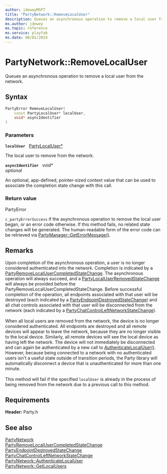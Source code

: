 ```yaml
---
author: jdeweyMSFT
title: "PartyNetwork::RemoveLocalUser"
description: Queues an asynchronous operation to remove a local user from the network.
ms.author: jdewey
ms.topic: reference
ms.service: playfab
ms.date: 08/01/2024
---
```


# PartyNetwork::RemoveLocalUser  

Queues an asynchronous operation to remove a local user from the network.  

## Syntax  
  
```cpp
PartyError RemoveLocalUser(  
    const PartyLocalUser* localUser,  
    void* asyncIdentifier  
)  
```  
  
### Parameters  
  
**`localUser`** &nbsp; [PartyLocalUser*](../../PartyLocalUser/partylocaluser.md)  
  
The local user to remove from the network.  
  
**`asyncIdentifier`** &nbsp; void*  
*optional*  
  
An optional, app-defined, pointer-sized context value that can be used to associate the completion state change with this call.  
  
  
### Return value  
PartyError
  
```c_partyErrorSuccess``` if the asynchronous operation to remove the local user began, or an error code otherwise. If this method fails, no related state changes will be generated. The human-readable form of the error code can be retrieved via [PartyManager::GetErrorMessage()](../../PartyManager/methods/partymanager_geterrormessage.md).
  
## Remarks  
  
Upon completion of the asynchronous operation, a user is no longer considered authenticated into the network. Completion is indicated by a [PartyRemoveLocalUserCompletedStateChange](../../../structs/partyremovelocalusercompletedstatechange.md). The asynchronous operation will always succeed, and a [PartyLocalUserRemovedStateChange](../../../structs/partylocaluserremovedstatechange.md) will always be provided before the PartyRemoveLocalUserCompletedStateChange. Before successful completion of the operation, all endpoints associated with that user will be destroyed (each indicated by a [PartyEndpointDestroyedStateChange](../../../structs/partyendpointdestroyedstatechange.md)) and all chat controls associated with that user will be disconnected from the network (each indicated by a [PartyChatControlLeftNetworkStateChange](../../../structs/partychatcontrolleftnetworkstatechange.md)). <br /><br /> When all local users are removed from the network, the device is no longer considered authenticated. All endpoints are destroyed and all remote devices will appear to leave the network, because they are no longer visible to the local device. Similarly, all remote devices will see the local device as having left the network. The device will not immediately be disconnected and can again be authenticated by a new call to [AuthenticateLocalUser()](partynetwork_authenticatelocaluser.md). However, because being connected to a network with no authenticated users isn't a useful state outside of transition periods, the Party library will automatically disconnect a device that is unauthenticated for more than one minute.   <br /><br /> This method will fail if the specified `localUser` is already in the process of being removed from the network due to a previous call to this method.
  
## Requirements  
  
**Header:** Party.h
  
## See also  
[PartyNetwork](../partynetwork.md)  
[PartyRemoveLocalUserCompletedStateChange](../../../structs/partyremovelocalusercompletedstatechange.md)  
[PartyEndpointDestroyedStateChange](../../../structs/partyendpointdestroyedstatechange.md)  
[PartyChatControlLeftNetworkStateChange](../../../structs/partychatcontrolleftnetworkstatechange.md)  
[PartyNetwork::AuthenticateLocalUser](partynetwork_authenticatelocaluser.md)  
[PartyNetwork::GetLocalUsers](partynetwork_getlocalusers.md)
  
  
